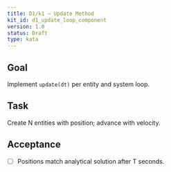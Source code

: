 ```yaml
---
title: D1/k1 — Update Method
kit_id: d1_update_loop_component
version: 1.0
status: Draft
type: kata
---
```

## Goal
Implement `update(dt)` per entity and system loop.
## Task
Create N entities with position; advance with velocity.
## Acceptance
- [ ] Positions match analytical solution after T seconds.